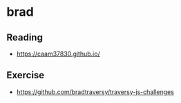 # brad

## Reading
- https://caam37830.github.io/

## Exercise
- https://github.com/bradtraversy/traversy-js-challenges
